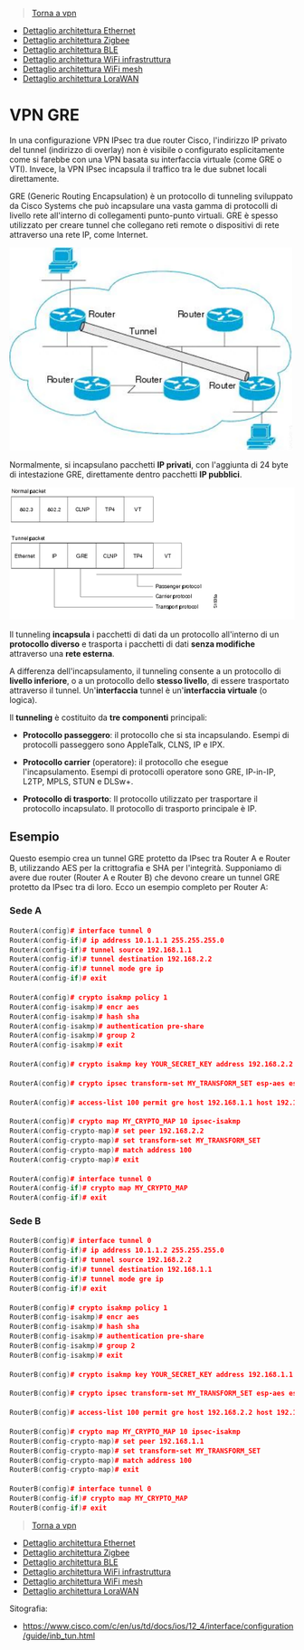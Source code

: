 >[Torna a vpn](ethvpn.md)

- [Dettaglio architettura Ethernet](archeth.md)
- [Dettaglio architettura Zigbee](archzigbee.md)
- [Dettaglio architettura BLE](archble.md)
- [Dettaglio architettura WiFi infrastruttura](archwifi.md)
- [Dettaglio architettura WiFi mesh](archmesh.md) 
- [Dettaglio architettura LoraWAN](lorawanclasses.md) 

# **VPN GRE** 

In una configurazione VPN IPsec tra due router Cisco, l'indirizzo IP privato del tunnel (indirizzo di overlay) non è visibile o configurato esplicitamente come si farebbe con una VPN basata su interfaccia virtuale (come GRE o VTI). Invece, la VPN IPsec incapsula il traffico tra le due subnet locali direttamente.

GRE (Generic Routing Encapsulation) è un protocollo di tunneling sviluppato da Cisco Systems che può incapsulare una vasta gamma di protocolli di livello rete all'interno di collegamenti punto-punto virtuali. GRE è spesso utilizzato per creare tunnel che collegano reti remote o dispositivi di rete attraverso una rete IP, come Internet. 

<img src="img/tunnel.png" alt="alt text" width="500">

Normalmente, si incapsulano pacchetti **IP privati**, con l'aggiunta di 24 byte di intestazione GRE, direttamente dentro pacchetti **IP pubblici**.

<img src="img/carrier.png" alt="alt text" width="600">

Il tunneling **incapsula** i pacchetti di dati da un protocollo all'interno di un **protocollo diverso** e trasporta i pacchetti di dati **senza modifiche** attraverso una **rete esterna**. 

A differenza dell'incapsulamento, il tunneling consente a un protocollo di **livello inferiore**, o a un protocollo dello **stesso livello**, di essere trasportato attraverso il tunnel. Un'**interfaccia** tunnel è un'**interfaccia virtuale** (o logica). 

Il **tunneling** è costituito da **tre componenti** principali:

- **Protocollo passeggero**: il protocollo che si sta incapsulando. Esempi di protocolli passeggero sono AppleTalk, CLNS, IP e IPX.

- **Protocollo carrier** (operatore): il protocollo che esegue l'incapsulamento. Esempi di protocolli operatore sono GRE, IP-in-IP, L2TP, MPLS, STUN e DLSw+.

- **Protocollo di trasporto**: Il protocollo utilizzato per trasportare il protocollo incapsulato. Il protocollo di trasporto principale è IP.

## **Esempio**

Questo esempio crea un tunnel GRE protetto da IPsec tra Router A e Router B, utilizzando AES per la crittografia e SHA per l'integrità. Supponiamo di avere due router (Router A e Router B) che devono creare un tunnel GRE protetto da IPsec tra di loro. Ecco un esempio completo per Router A:

### **Sede A**

```C++
RouterA(config)# interface tunnel 0
RouterA(config-if)# ip address 10.1.1.1 255.255.255.0
RouterA(config-if)# tunnel source 192.168.1.1
RouterA(config-if)# tunnel destination 192.168.2.2
RouterA(config-if)# tunnel mode gre ip
RouterA(config-if)# exit

RouterA(config)# crypto isakmp policy 1
RouterA(config-isakmp)# encr aes
RouterA(config-isakmp)# hash sha
RouterA(config-isakmp)# authentication pre-share
RouterA(config-isakmp)# group 2
RouterA(config-isakmp)# exit

RouterA(config)# crypto isakmp key YOUR_SECRET_KEY address 192.168.2.2

RouterA(config)# crypto ipsec transform-set MY_TRANSFORM_SET esp-aes esp-sha-hmac

RouterA(config)# access-list 100 permit gre host 192.168.1.1 host 192.168.2.2

RouterA(config)# crypto map MY_CRYPTO_MAP 10 ipsec-isakmp
RouterA(config-crypto-map)# set peer 192.168.2.2
RouterA(config-crypto-map)# set transform-set MY_TRANSFORM_SET
RouterA(config-crypto-map)# match address 100
RouterA(config-crypto-map)# exit

RouterA(config)# interface tunnel 0
RouterA(config-if)# crypto map MY_CRYPTO_MAP
RouterA(config-if)# exit
```

### **Sede B**

```C++
RouterB(config)# interface tunnel 0
RouterB(config-if)# ip address 10.1.1.2 255.255.255.0
RouterB(config-if)# tunnel source 192.168.2.2
RouterB(config-if)# tunnel destination 192.168.1.1
RouterB(config-if)# tunnel mode gre ip
RouterB(config-if)# exit

RouterB(config)# crypto isakmp policy 1
RouterB(config-isakmp)# encr aes
RouterB(config-isakmp)# hash sha
RouterB(config-isakmp)# authentication pre-share
RouterB(config-isakmp)# group 2
RouterB(config-isakmp)# exit

RouterB(config)# crypto isakmp key YOUR_SECRET_KEY address 192.168.1.1

RouterB(config)# crypto ipsec transform-set MY_TRANSFORM_SET esp-aes esp-sha-hmac

RouterB(config)# access-list 100 permit gre host 192.168.2.2 host 192.168.1.1

RouterB(config)# crypto map MY_CRYPTO_MAP 10 ipsec-isakmp
RouterB(config-crypto-map)# set peer 192.168.1.1
RouterB(config-crypto-map)# set transform-set MY_TRANSFORM_SET
RouterB(config-crypto-map)# match address 100
RouterB(config-crypto-map)# exit

RouterB(config)# interface tunnel 0
RouterB(config-if)# crypto map MY_CRYPTO_MAP
RouterB(config-if)# exit
```



>[Torna a vpn](ethvpn.md)

- [Dettaglio architettura Ethernet](archeth.md)
- [Dettaglio architettura Zigbee](archzigbee.md)
- [Dettaglio architettura BLE](archble.md)
- [Dettaglio architettura WiFi infrastruttura](archwifi.md)
- [Dettaglio architettura WiFi mesh](archmesh.md) 
- [Dettaglio architettura LoraWAN](lorawanclasses.md) 


Sitografia:
- https://www.cisco.com/c/en/us/td/docs/ios/12_4/interface/configuration/guide/inb_tun.html

